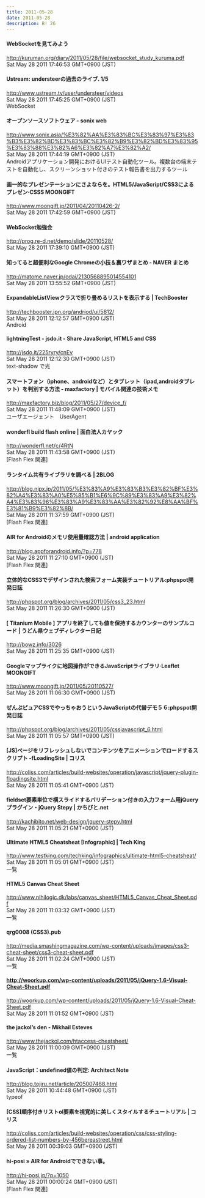 ```yaml
---
title: 2011-05-28
date: 2011-05-28
description: B! 26
---
```


#### WebSocketを見てみよう
http://kuruman.org/diary/2011/05/28/file/websocket_study_kuruma.pdf<br>
Sat May 28 2011 17:46:53 GMT+0900 (JST)<br>


#### Ustream: understeerの過去のライブ. 1/5
http://www.ustream.tv/user/understeer/videos<br>
Sat May 28 2011 17:45:25 GMT+0900 (JST)<br>
WebSocket


#### オープンソースソフトウェア - sonix web
http://www.sonix.asia/%E3%82%AA%E3%83%BC%E3%83%97%E3%83%B3%E3%82%BD%E3%83%BC%E3%82%B9%E3%82%BD%E3%83%95%E3%83%88%E3%82%A6%E3%82%A7%E3%82%A2/<br>
Sat May 28 2011 17:44:19 GMT+0900 (JST)<br>
Androidアプリケーション開発におけるUIテスト自動化ツール。複数台の端末テストを自動化し、スクリーンショット付きのテスト報告書を出力するツール


#### 画一的なプレゼンテーションにさよならを。HTML5/JavaScript/CSS3によるプレゼン·CSSS MOONGIFT
http://www.moongift.jp/2011/04/20110426-2/<br>
Sat May 28 2011 17:42:59 GMT+0900 (JST)<br>


#### WebSocket勉強会
http://prog.re-d.net/demo/slide/20110528/<br>
Sat May 28 2011 17:39:10 GMT+0900 (JST)<br>


#### 知ってると超便利なGoogle Chromeの小技＆裏ワザまとめ - NAVER まとめ
http://matome.naver.jp/odai/2130568895014554101<br>
Sat May 28 2011 13:55:52 GMT+0900 (JST)<br>


#### ExpandableListViewクラスで折り畳めるリストを表示する | TechBooster
http://techbooster.jpn.org/andriod/ui/5812/<br>
Sat May 28 2011 12:12:57 GMT+0900 (JST)<br>
Android


#### lightningTest - jsdo.it - Share JavaScript, HTML5 and CSS
http://jsdo.it/225ryry/cnEv<br>
Sat May 28 2011 12:12:30 GMT+0900 (JST)<br>
text-shadow で光


#### スマートフォン（iphone、androidなど）とタブレット（ipad,androidタブレット）を判別する方法 - maxfactory | モバイル関連の技術メモ
http://maxfactory.biz/blog/2011/05/27/device_f/<br>
Sat May 28 2011 11:48:09 GMT+0900 (JST)<br>
ユーザエージェント　UserAgent


#### wonderfl build flash online | 面白法人カヤック
http://wonderfl.net/c/4RtN<br>
Sat May 28 2011 11:43:58 GMT+0900 (JST)<br>
[Flash Flex 関連]


#### ランタイム共有ライブラリを調べる | 2BLOG
http://blog.nipx.jp/2011/05/%E3%83%A9%E3%83%B3%E3%82%BF%E3%82%A4%E3%83%A0%E5%85%B1%E6%9C%89%E3%83%A9%E3%82%A4%E3%83%96%E3%83%A9%E3%83%AA%E3%82%92%E8%AA%BF%E3%81%B9%E3%82%8B/<br>
Sat May 28 2011 11:37:59 GMT+0900 (JST)<br>
[Flash Flex 関連]


#### AIR for Androidのメモリ使用量確認方法 | android application
http://blog.appforandroid.info/?p=778<br>
Sat May 28 2011 11:27:10 GMT+0900 (JST)<br>
[Flash Flex 関連]


#### 立体的なCSS3でデザインされた検索フォーム実装チュートリアル:phpspot開発日誌
http://phpspot.org/blog/archives/2011/05/css3_23.html<br>
Sat May 28 2011 11:26:30 GMT+0900 (JST)<br>


#### [ Titanium Mobile ] アプリを終了しても値を保持するカウンターのサンプルコード | うどん県ウェブディレクター日記
http://bowz.info/3026<br>
Sat May 28 2011 11:25:35 GMT+0900 (JST)<br>


#### Googleマップライクに地図操作ができるJavaScriptライブラリ·Leaflet MOONGIFT
http://www.moongift.jp/2011/05/20110527/<br>
Sat May 28 2011 11:06:30 GMT+0900 (JST)<br>


#### ぜんぶピュアCSSでやっちゃおうというJavaScriptの代替デモ５６:phpspot開発日誌
http://phpspot.org/blog/archives/2011/05/cssjavascript_6.html<br>
Sat May 28 2011 11:05:57 GMT+0900 (JST)<br>


####   [JS]ページをリフレッシュしないでコンテンツをアニメーションでロードするスクリプト -fLoadingSite | コリス
http://coliss.com/articles/build-websites/operation/javascript/jquery-plugin-floadingsite.html<br>
Sat May 28 2011 11:05:41 GMT+0900 (JST)<br>


#### fieldset要素単位で横スライドするバリデーション付きの入力フォーム用jQueryプラグイン・jQuery Stepy | かちびと.net
http://kachibito.net/web-design/jquery-stepy.html<br>
Sat May 28 2011 11:05:21 GMT+0900 (JST)<br>


#### Ultimate HTML5 Cheatsheat [Infographic] | Tech King
http://www.testking.com/techking/infographics/ultimate-html5-cheatsheat/<br>
Sat May 28 2011 11:05:01 GMT+0900 (JST)<br>
一覧


#### HTML5 Canvas Cheat Sheet
http://www.nihilogic.dk/labs/canvas_sheet/HTML5_Canvas_Cheat_Sheet.pdf<br>
Sat May 28 2011 11:03:32 GMT+0900 (JST)<br>
一覧


#### qrg0008 (CSS3).pub
http://media.smashingmagazine.com/wp-content/uploads/images/css3-cheat-sheet/css3-cheat-sheet.pdf<br>
Sat May 28 2011 11:02:24 GMT+0900 (JST)<br>
一覧


#### http://woorkup.com/wp-content/uploads/2011/05/jQuery-1.6-Visual-Cheat-Sheet.pdf
http://woorkup.com/wp-content/uploads/2011/05/jQuery-1.6-Visual-Cheat-Sheet.pdf<br>
Sat May 28 2011 11:01:52 GMT+0900 (JST)<br>


#### the jackol’s den   - Mikhail Esteves
http://www.thejackol.com/htaccess-cheatsheet/<br>
Sat May 28 2011 11:00:09 GMT+0900 (JST)<br>
一覧


#### JavaScript：undefined値の判定: Architect Note
http://blog.tojiru.net/article/205007468.html<br>
Sat May 28 2011 10:44:48 GMT+0900 (JST)<br>
typeof


####   [CSS]順序付きリストol要素を視覚的に美しくスタイルするチュートリアル | コリス
http://coliss.com/articles/build-websites/operation/css/css-styling-ordered-list-numbers-by-456bereastreet.html<br>
Sat May 28 2011 00:39:03 GMT+0900 (JST)<br>


#### hi-posi » AIR for Androidでできない事。
http://hi-posi.jp/?p=1050<br>
Sat May 28 2011 00:00:24 GMT+0900 (JST)<br>
[Flash Flex 関連]


